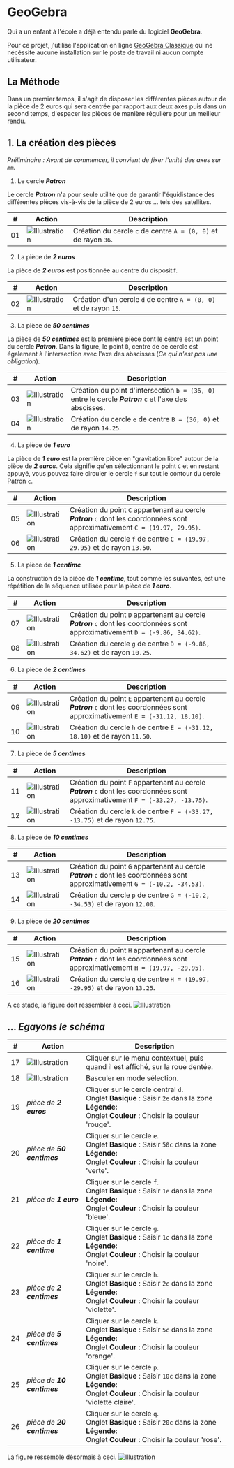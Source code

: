 # GeoGebra

Qui a un enfant à l'école a déjà entendu parlé du logiciel **GeoGebra**.

Pour ce projet, j'utilise l'application en ligne [GeoGebra Classique](https://www.geogebra.org/classic) qui ne nécéssite aucune installation sur le poste de travail ni aucun compte utilisateur.


## La Méthode
Dans un premier temps, il s'agit de disposer les différentes pièces autour de la pièce de 2 euros qui sera centrée par rapport aux deux axes puis dans un second temps, d'espacer les pièces de manière régulière pour un meilleur rendu.

## 1. La création des pièces
_Préliminaire : Avant de commencer, il convient de fixer l'unité des axes sur `mm`._

1. Le cercle _**Patron**_

Le cercle _**Patron**_ n'a pour seule utilité que de garantir l'équidistance des différentes pièces vis-à-vis de la pièce de 2 euros ... tels des satellites.

| # | Action | Description |
| ---- | ---- | ---- |
| 01 | ![Illustration](gpx/geogebra_Cercle(centre-rayon).png "Illustration") | Création du cercle `c` de centre `A = (0, 0)` et de rayon `36`. |

2. La pièce de _**2 euros**_

La pièce de _**2 euros**_ est positionnée au centre du dispositif.

| # | Action | Description |
| ---- | ---- | ---- |
| 02 | ![Illustration](gpx/geogebra_Cercle(centre-rayon).png "Illustration") | Création d'un cercle `d` de centre `A = (0, 0)` et de rayon `15`. |

3. La pièce de _**50 centimes**_

La pièce de _**50 centimes**_ est la première pièce dont le centre est un point du cercle _**Patron**_. Dans la figure, le point `B`, centre de ce cercle est également à l'intersection avec l'axe des abscisses (_Ce qui n'est pas une obligation_).


| # | Action | Description |
| ---- | ---- | ---- |
| 03 | ![Illustration](gpx/geogebra_Intersection.png "Illustration") | Création du point d'intersection `b = (36, 0)` entre le cercle _**Patron**_ `c` et l'axe des abscisses. |
| 04 | ![Illustration](gpx/geogebra_Cercle(centre-rayon).png "Illustration") | Création du cercle `e` de centre `B = (36, 0)` et de rayon `14.25`. |

4. La pièce de _**1 euro**_

La pièce de _**1 euro**_ est la première pièce en "gravitation libre" autour de la pièce de _**2 euros**_. Cela signifie qu'en sélectionnant le point `C` et en restant appuyé, vous pouvez faire circuler le cercle `f` sur tout le contour du cercle Patron `c`.

| # | Action | Description |
| ---- | ---- | ---- |
| 05 | ![Illustration](gpx/geogebra_Point-sur-Objet.png "Illustration") | Création du point `C` appartenant au cercle _**Patron**_ `c` dont les coordonnées sont approximativement `C = (19.97, 29.95)`. |
| 06 | ![Illustration](gpx/geogebra_Cercle(centre-rayon).png "Illustration") | Création du cercle `f` de centre `C = (19.97, 29.95)` et de rayon `13.50`. |

5. La pièce de _**1 centime**_

La construction de la pièce de _**1 centime**_, tout comme les suivantes, est une répétition de la séquence utilisée pour la pièce de  _**1 euro**_.

| # | Action | Description |
| ---- | ---- | ---- |
| 07 | ![Illustration](gpx/geogebra_Point-sur-Objet.png "Illustration") | Création du point `D` appartenant au cercle _**Patron**_ `c` dont les coordonnées sont approximativement `D = (-9.86, 34.62)`. |
| 08 | ![Illustration](gpx/geogebra_Cercle(centre-rayon).png "Illustration") | Création du cercle `g` de centre `D = (-9.86, 34.62)` et de rayon `10.25`. |

6. La pièce de _**2 centimes**_

| # | Action | Description |
| ---- | ---- | ---- |
| 09 | ![Illustration](gpx/geogebra_Point-sur-Objet.png "Illustration") | Création du point `E` appartenant au cercle _**Patron**_ `c` dont les coordonnées sont approximativement `E = (-31.12, 18.10)`. |
| 10 | ![Illustration](gpx/geogebra_Cercle(centre-rayon).png "Illustration") | Création du cercle `h` de centre `E = (-31.12, 18.10)` et de rayon `11.50`. |

7. La pièce de _**5 centimes**_

| # | Action | Description |
| ---- | ---- | ---- |
| 11 | ![Illustration](gpx/geogebra_Point-sur-Objet.png "Illustration") | Création du point `F` appartenant au cercle _**Patron**_ `c` dont les coordonnées sont approximativement `F = (-33.27, -13.75)`. |
| 12 | ![Illustration](gpx/geogebra_Cercle(centre-rayon).png "Illustration") | Création du cercle `k` de centre `F = (-33.27, -13.75)` et de rayon `12.75`. |

8. La pièce de _**10 centimes**_

| # | Action | Description |
| ---- | ---- | ---- |
| 13 | ![Illustration](gpx/geogebra_Point-sur-Objet.png "Illustration") | Création du point `G` appartenant au cercle _**Patron**_ `c` dont les coordonnées sont approximativement `G = (-10.2, -34.53)`. |
| 14 | ![Illustration](gpx/geogebra_Cercle(centre-rayon).png "Illustration") | Création du cercle `p` de centre `G = (-10.2, -34.53)` et de rayon `12.00`. |

9. La pièce de _**20 centimes**_

| # | Action | Description |
| ---- | ---- | ---- |
| 15 | ![Illustration](gpx/geogebra_Point-sur-Objet.png "Illustration") | Création du point `H` appartenant au cercle _**Patron**_ `c` dont les coordonnées sont approximativement `H = (19.97, -29.95)`. |
| 16 | ![Illustration](gpx/geogebra_Cercle(centre-rayon).png "Illustration") | Création du cercle `q` de centre `H = (19.97, -29.95)` et de rayon `13.25`. |


A ce stade, la figure doit ressembler à ceci.
![Illustration](geogebra-etape_01.png "Illustration")

## ... _Egayons le schéma_

| # | Action | Description |
| ---- | ---- | ---- |
| 17 | ![Illustration](gpx/geogebra_Menu-contextuel.png "Illustration") | Cliquer sur le menu contextuel, puis quand il est affiché, sur la roue dentée. |
| 18 | ![Illustration](gpx/geogebra_Deplacer.png "Illustration") | Basculer en mode sélection. |
| 19 | _pièce de **2 euros**_ | Cliquer sur le cercle central `d`.<br>Onglet **Basique** : Saisir `2e` dans la zone **Légende:**<br>Onglet **Couleur** : Choisir la couleur 'rouge'. |
| 20 | _pièce de **50 centimes**_ | Cliquer sur le cercle `e`.<br>Onglet **Basique** : Saisir `50c` dans la zone **Légende:**<br>Onglet **Couleur** : Choisir la couleur 'verte'. |
| 21 | _pièce de **1 euro**_ | Cliquer sur le cercle `f`.<br>Onglet **Basique** : Saisir `1e` dans la zone **Légende:**<br>Onglet **Couleur** : Choisir la couleur 'bleue'. |
| 22 | _pièce de **1 centime**_ | Cliquer sur le cercle `g`.<br>Onglet **Basique** : Saisir `1c` dans la zone **Légende:**<br>Onglet **Couleur** : Choisir la couleur 'noire'. |
| 23 | _pièce de **2 centimes**_ | Cliquer sur le cercle `h`.<br>Onglet **Basique** : Saisir `2c` dans la zone **Légende:**<br>Onglet **Couleur** : Choisir la couleur 'violette'. |
| 24 | _pièce de **5 centimes**_ | Cliquer sur le cercle `k`.<br>Onglet **Basique** : Saisir `5c` dans la zone **Légende:**<br>Onglet **Couleur** : Choisir la couleur 'orange'. |
| 25 | _pièce de **10 centimes**_ | Cliquer sur le cercle `p`.<br>Onglet **Basique** : Saisir `10c` dans la zone **Légende:**<br>Onglet **Couleur** : Choisir la couleur 'violette claire'. |
| 26 | _pièce de **20 centimes**_ | Cliquer sur le cercle `q`.<br>Onglet **Basique** : Saisir `20c` dans la zone **Légende:**<br>Onglet **Couleur** : Choisir la couleur 'rose'. |




La figure ressemble désormais à ceci.
![Illustration](geogebra-etape_02.png "Illustration")
